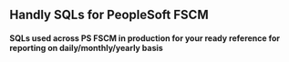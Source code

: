 ## Handly SQLs for PeopleSoft FSCM
#### SQLs used across PS FSCM in production for your ready reference for reporting on daily/monthly/yearly basis
